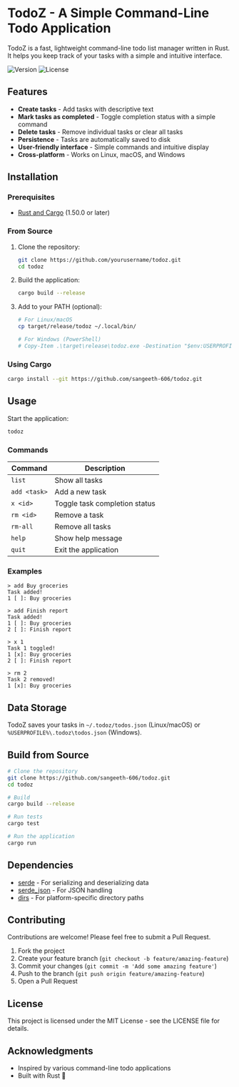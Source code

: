 # TodoZ - A Simple Command-Line Todo Application

TodoZ is a fast, lightweight command-line todo list manager written in Rust. It helps you keep track of your tasks with a simple and intuitive interface.

![Version](https://img.shields.io/badge/version-0.1.0-blue)
![License](https://img.shields.io/badge/license-MIT-green)

## Features

- **Create tasks** - Add tasks with descriptive text
- **Mark tasks as completed** - Toggle completion status with a simple command
- **Delete tasks** - Remove individual tasks or clear all tasks
- **Persistence** - Tasks are automatically saved to disk
- **User-friendly interface** - Simple commands and intuitive display
- **Cross-platform** - Works on Linux, macOS, and Windows

## Installation

### Prerequisites

- [Rust and Cargo](https://www.rust-lang.org/tools/install) (1.50.0 or later)

### From Source

1. Clone the repository:

   ```bash
   git clone https://github.com/yourusername/todoz.git
   cd todoz
   ```

2. Build the application:

   ```bash
   cargo build --release
   ```

3. Add to your PATH (optional):

   ```bash
   # For Linux/macOS
   cp target/release/todoz ~/.local/bin/

   # For Windows (PowerShell)
   # Copy-Item .\target\release\todoz.exe -Destination "$env:USERPROFILE\AppData\Local\Microsoft\WindowsApps"
   ```

### Using Cargo

```bash
cargo install --git https://github.com/sangeeth-606/todoz.git
```

## Usage

Start the application:

```bash
todoz
```

### Commands

| Command      | Description                   |
| ------------ | ----------------------------- |
| `list`       | Show all tasks                |
| `add <task>` | Add a new task                |
| `x <id>`     | Toggle task completion status |
| `rm <id>`    | Remove a task                 |
| `rm-all`     | Remove all tasks              |
| `help`       | Show help message             |
| `quit`       | Exit the application          |

### Examples

```
> add Buy groceries
Task added!
1 [ ]: Buy groceries

> add Finish report
Task added!
1 [ ]: Buy groceries
2 [ ]: Finish report

> x 1
Task 1 toggled!
1 [x]: Buy groceries
2 [ ]: Finish report

> rm 2
Task 2 removed!
1 [x]: Buy groceries
```

## Data Storage

TodoZ saves your tasks in `~/.todoz/todos.json` (Linux/macOS) or `%USERPROFILE%\.todoz\todos.json` (Windows).

## Build from Source

```bash
# Clone the repository
git clone https://github.com/sangeeth-606/todoz.git
cd todoz

# Build
cargo build --release

# Run tests
cargo test

# Run the application
cargo run
```

## Dependencies

- [serde](https://crates.io/crates/serde) - For serializing and deserializing data
- [serde_json](https://crates.io/crates/serde_json) - For JSON handling
- [dirs](https://crates.io/crates/dirs) - For platform-specific directory paths

## Contributing

Contributions are welcome! Please feel free to submit a Pull Request.

1. Fork the project
2. Create your feature branch (`git checkout -b feature/amazing-feature`)
3. Commit your changes (`git commit -m 'Add some amazing feature'`)
4. Push to the branch (`git push origin feature/amazing-feature`)
5. Open a Pull Request

## License

This project is licensed under the MIT License - see the LICENSE file for details.

## Acknowledgments

- Inspired by various command-line todo applications
- Built with Rust 🦀
